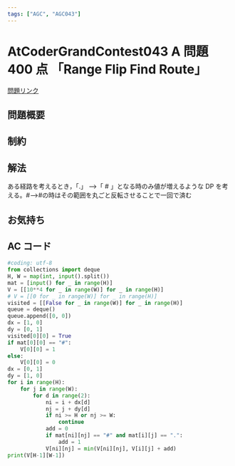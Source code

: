 ```yaml
---
tags: ["AGC", "AGC043"]
---
```


# AtCoderGrandContest043 A 問題 400 点 「Range Flip Find Route」

<a href="https://atcoder.jp/contests/agc043/tasks/agc043_a" blank="_target">問題リンク</a>

## 問題概要

## 制約

## 解法

ある経路を考えるとき，「.」 -->「 # 」となる時のみ値が増えるような DP を考える。#-->#の時はその範囲を丸ごと反転させることで一回で済む

## お気持ち

## AC コード

```python
#coding: utf-8
from collections import deque
H, W = map(int, input().split())
mat = [input() for _ in range(H)]
V = [[10**4 for _ in range(W)] for _ in range(H)]
# V = [[0 for _ in range(W)] for _ in range(H)]
visited = [[False for _ in range(W)] for _ in range(H)]
queue = deque()
queue.append([0, 0])
dx = [1, 0]
dy = [0, 1]
visited[0][0] = True
if mat[0][0] == "#":
    V[0][0] = 1
else:
    V[0][0] = 0
dx = [0, 1]
dy = [1, 0]
for i in range(H):
    for j in range(W):
        for d in range(2):
            ni = i + dx[d]
            nj = j + dy[d]
            if ni >= H or nj >= W:
                continue
            add = 0
            if mat[ni][nj] == "#" and mat[i][j] == ".":
                add = 1
            V[ni][nj] = min(V[ni][nj], V[i][j] + add)
print(V[H-1][W-1])
```
